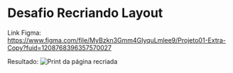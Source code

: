 # Desafio Recriando Layout

Link Figma: 
https://www.figma.com/file/MyBzkn3Gmm4GIyquLmlee9/Projeto01-Extra-Copy?fuid=1208768396357570027

Resultado:
![Print da página recriada](https://github.com/izabelatrc/Stage-02_Explorer_Desafio-RecriandoLayout_Rocketseat/assets/134783846/550d1bdb-36f3-47b2-bc3d-0f56d2409c12)
